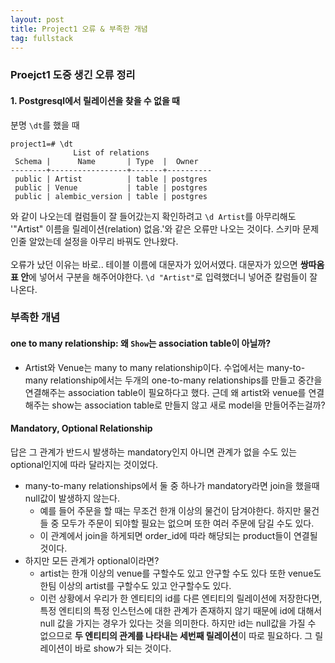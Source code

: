 ```yaml
---
layout: post
title: Project1 오류 & 부족한 개념
tag: fullstack
---
```


### Proejct1 도중 생긴 오류 정리
#### 1. Postgresql에서 릴레이션을 찾을 수 없을 때
분명 `\dt`를 했을 때
```
project1=# \dt
              List of relations
 Schema |      Name       | Type  |  Owner
--------+-----------------+-------+----------
 public | Artist          | table | postgres
 public | Venue           | table | postgres
 public | alembic_version | table | postgres
 ```
 와 같이 나오는데 컬럼들이 잘 들어갔는지 확인하려고 `\d Artist`를 아무리해도 '"Artist" 이름을 릴레이션(relation) 없음.'와 같은 오류만 나오는 것이다.
 스키마 문제인줄 알았는데 설정을 아무리 바꿔도 안나왔다. <br><br>
 오류가 났던 이유는 바로.. 테이블 이름에 대문자가 있어서였다. 대문자가 있으면 **쌍따옴표 안**에 넣어서 구분을 해주어야한다.
 `\d "Artist"`로 입력했더니 넣어준 칼럼들이 잘 나온다.
 
### 부족한 개념
#### one to many relationship: 왜 `Show`는 association table이 아닐까?
- Artist와 Venue는 many to many relationship이다. 수업에서는 many-to-many relationship에서는 두개의 one-to-many relationships를 만들고 중간을 연결해주는 association table이 필요하다고 했다. 근데 왜 artist와 venue를 연결해주는 show는 association table로 만들지 않고 새로 model을 만들어주는걸까?


#### Mandatory, Optional Relationship
답은 그 관계가 반드시 발생하는 mandatory인지 아니면 관계가 없을 수도 있는 optional인지에 따라 달라지는 것이었다.
- many-to-many relationships에서 둘 중 하나가 mandatory라면 join을 했을때 null값이 발생하지 않는다.
  - 예를 들어 주문을 할 때는 무조건 한개 이상의 물건이 담겨야한다. 하지만 물건들 중 모두가 주문이 되야할 필요는 없으며 또한 여러 주문에 담길 수도 있다.
  - 이 관계에서 join을 하게되면 order_id에 따라 해당되는 product들이 연결될 것이다.
- 하지만 모든 관계가 optional이라면?
  - artist는 한개 이상의 venue를 구할수도 있고 안구할 수도 있다 또한 venue도 한팀 이상의 artist를 구할수도 있고 안구할수도 있다.
  - 이런 상황에서 우리가 한 엔티티의 id를 다른 엔티티의 릴레이션에 저장한다면, 특정 엔티티의 특정 인스턴스에 대한 관계가 존재하지 않기 때문에 id에 대해서 null 값을 가지는 경우가 있다는 것을 의미한다. 하지만 id는 null값을 가질 수 없으므로 **두 엔티티의 관계를 나타내는 세번째 릴레이션**이 따로 필요하다. 그 릴레이션이 바로 show가 되는 것이다.
  
 
